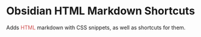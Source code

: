 # Obsidian HTML Markdown Shortcuts

Adds <span style="color:#D05050;">HTML</span> markdown with CSS snippets, as well as shortcuts for them.